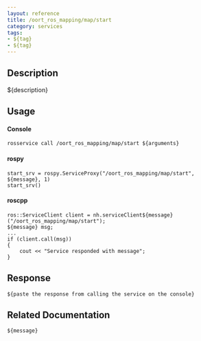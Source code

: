 ```yaml
---
layout: reference
title: /oort_ros_mapping/map/start
category: services
tags: 
- ${tag} 
- ${tag}
---
```


## Description
${description}

## Usage
#### Console
```
rosservice call /oort_ros_mapping/map/start ${arguments}
```

#### rospy
```
start_srv = rospy.ServiceProxy("/oort_ros_mapping/map/start", ${message}, 1)
start_srv()
```

#### roscpp
```
ros::ServiceClient client = nh.serviceClient${message}("/oort_ros_mapping/map/start");
${message} msg;
...
if (client.call(msg))
{
    cout << "Service responded with message";
}
```

## Response
```
${paste the response from calling the service on the console}
```

## Related Documentation
``${message}``  